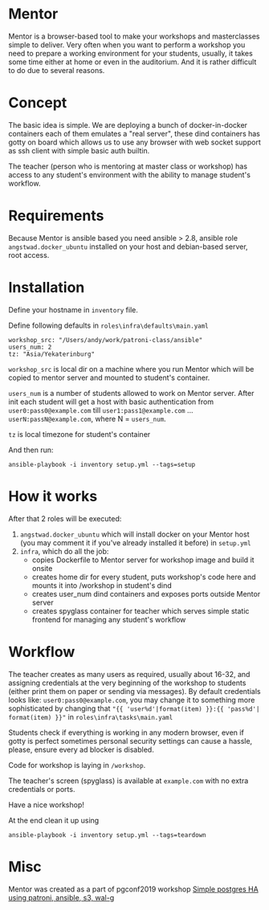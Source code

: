 # Mentor

Mentor is a browser-based tool to make your workshops and masterclasses simple to deliver. Very often when you want to perform a workshop you need to prepare a working environment for your students, usually, it takes some time either at home or even in the auditorium. And it is rather difficult to do due to several reasons.

# Concept
The basic idea is simple. We are deploying a bunch of docker-in-docker containers each of them emulates a "real server", these dind containers has gotty on board which allows us to use any browser with web socket support as ssh client with simple basic auth builtin.

The teacher (person who is mentoring at master class or workshop) has access to any student's environment with the ability to manage student's workflow.

# Requirements
Because Mentor is ansible based you need ansible > 2.8, ansible role `angstwad.docker_ubuntu` installed on your host and debian-based server, root access.

# Installation

Define your hostname in `inventory` file.

Define following defaults in `roles\infra\defaults\main.yaml`

```
workshop_src: "/Users/andy/work/patroni-class/ansible"
users_num: 2
tz: "Asia/Yekaterinburg"
```
`workshop_src` is local dir on a machine where you run Mentor which will be copied to mentor server and mounted to student's container.

`users_num` is a number of students allowed to work on Mentor server. After init each student will get a host with basic authentication from `user0:pass0@example.com` till `user1:pass1@example.com` ... `userN:passN@example.com`, where N = `users_num`.

`tz` is local timezone for student's container

And then run:

```
ansible-playbook -i inventory setup.yml --tags=setup
```

# How it works

After that 2 roles will be executed:
 1. `angstwad.docker_ubuntu` which will install docker on your Mentor host (you may comment it if you've already installed it before) in `setup.yml`
 2. `infra`, which do all the job:
    - copies Dockerfile to Mentor server for workshop image and build it onsite
    - creates home dir for every student, puts workshop's code here and mounts it into /workshop in student's dind
    - creates user_num dind containers and exposes ports outside Mentor server
    - creates spyglass container for teacher which serves simple static frontend for managing any student's workflow

# Workflow
The teacher creates as many users as required, usually about 16-32, and assigning credentials at the very beginning of the workshop to students (either print them on paper or sending via messages).
By default credentials looks like: `user0:pass0@example.com`, you may change it to something more sophisticated by changing that `"{{ 'user%d'|format(item) }}:{{ 'pass%d'| format(item) }}"` in `roles\infra\tasks\main.yaml`

Students check if everything is working in any modern browser, even if gotty is perfect sometimes personal security settings can cause a hassle, please, ensure every ad blocker is disabled.

Code for workshop is laying in `/workshop`.

The teacher's screen (spyglass) is available at `example.com` with no extra credentials or ports.

Have a nice workshop!

At the end clean it up using
```
ansible-playbook -i inventory setup.yml --tags=teardown
```

# Misc
Mentor was created as a part of pgconf2019 workshop [Simple postgres HA using patroni, ansible, s3, wal-g](https://pgconf.ru/2019/242821)